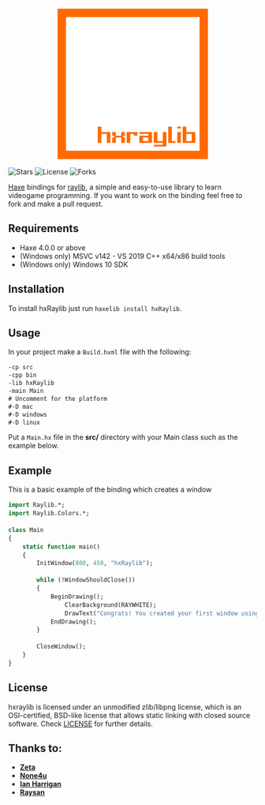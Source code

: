 <p align="center">
	<img src="assets/logo.png" alt="Raylib Logo">
</p>

![Stars](https://img.shields.io/github/stars/ForeignSasquatch/hxRaylib?style=flat-square) ![License](https://img.shields.io/github/license/ForeignSasquatch/hxRaylib?style=flat-square) ![Forks](https://img.shields.io/github/forks/ForeignSasquatch/hxRaylib?style=flat-square)

[Haxe](https://haxe.org/) bindings for [raylib](https://raylib.com), a simple and easy-to-use library to learn videogame programming.
If you want to work on the binding feel free to fork and make a pull request.

Requirements
-------------
- Haxe 4.0.0 or above
- (Windows only) MSVC v142 - VS 2019 C++ x64/x86 build tools
- (Windows only) Windows 10 SDK

Installation
-------------
To install hxRaylib just run ``haxelib install hxRaylib``.

Usage
------
In your project make a ``Build.hxml`` file with the following:
```
-cp src
-cpp bin
-lib hxRaylib
-main Main
# Uncomment for the platform
#-D mac
#-D windows
#-D linux
```
Put a ``Main.hx`` file in the **src/** directory with your Main class such as the example below.

Example
--------
This is a basic example of the binding which creates a window
```haxe
import Raylib.*;
import Raylib.Colors.*;

class Main
{
    static function main()
    {
        InitWindow(800, 450, "hxRaylib");

        while (!WindowShouldClose())
        {
            BeginDrawing();
                ClearBackground(RAYWHITE);
                DrawText("Congrats! You created your first window using hxRaylib!", 100, 100, 20, BLACK);
            EndDrawing();
        }

        CloseWindow();
    }
}
```

License
-------
hxraylib is licensed under an unmodified zlib/libpng license, which is an OSI-certified, BSD-like license that allows static linking with closed source software. Check [LICENSE](LICENSE.md) for further details.

Thanks to:
----------
- **[Zeta](https://github.com/Apprentice-Alchemist)**
- **[None4u](https://github.com/Picoseconds)**
- **[Ian Harrigan](https://github.com/ianharrigan)**
- **[Raysan](https://github.com/raysan5)**
